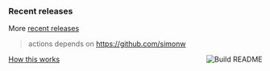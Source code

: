 
 
### Recent releases
<!-- recent_releases starts -->

<!-- recent_releases ends -->

More [recent releases](https://github.com/fulln/fulln/blob/master/releases.md)



> actions depends on <a>https://github.com/simonw</a>


<a href="https://github.com/fulln/fulln/actions"><img src="https://github.com/fulln/fulln/workflows/Build%20README.md/badge.svg" align="right" alt="Build README"></a> <a href="https://simonwillison.net/2020/Jul/10/self-updating-profile-readme/">How this works</a>
